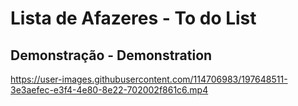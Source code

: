 <h1><strong>Lista de Afazeres - To do List</strong></h1>

<h2> Demonstração - Demonstration </h2>

https://user-images.githubusercontent.com/114706983/197648511-3e3aefec-e3f4-4e80-8e22-702002f861c6.mp4

